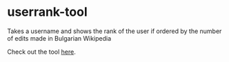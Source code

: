 # userrank-tool

Takes a username and shows the rank of the user if ordered by the number of edits made in Bulgarian Wikipedia

Check out the tool [here](https://tools.wmflabs.org/outreachy-userrank/).

